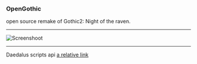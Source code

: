 ### OpenGothic
open source remake of Gothic2: Night of the raven.

----
![Screenshoot](https://raw.githubusercontent.com/Try/OpenGothic/master/doc/scr0.png)


---
Daedalus scripts api
[a relative link](doc/other_file.md)

